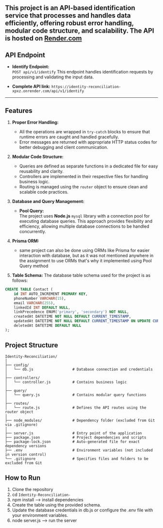 This project is an **API-based identification service** that processes and handles data efficiently, offering robust error handling, modular code structure, and scalability. The API is hosted on [Render.com](https://render.com)
---

## API Endpoint

- **Identify Endpoint:**  
  `POST api/v1/identify`
  This endpoint handles identification requests by processing and validating the input data.


- **Complete API link:** 
  `https://identity-reconciliation-xpxz.onrender.com/api/v1/identify`

---

## Features

1. **Proper Error Handling:**  
   - All the operations are wrapped in `try-catch` blocks to ensure that runtime errors are caught and handled gracefully.  
   - Error messages are returned with appropriate HTTP status codes for better debugging and client communication.

2. **Modular Code Structure:**  
   - Queries are defined as separate functions in a dedicated file for easy reusability and clarity.  
   - Controllers are implemented in their respective files for handling business logic.  
   - Routing is managed using the `router` object to ensure clean and scalable code practices.

3. **Database and Query Management:**  
   - **Pool Query:**  
     The project uses **Node.js** `mysql` library with a connection pool for executing database queries. This approach provides flexibility and efficiency, allowing multiple database connections to be handled concurrently.
     
4. **Prisma ORM:**
    - same project can also be done using ORMs like Prisma for easier interaction with database, but as it was not mentioned
    anywhere in the assignment to use ORMs that's why it implemented using Pool Query method

5. **Table Schema:**
   The database table schema used for the project is as follows:  

```sql
CREATE TABLE Contact (
    id INT AUTO_INCREMENT PRIMARY KEY,
    phoneNumber VARCHAR(15),
    email VARCHAR(255),
    linkedId INT DEFAULT NULL,
    linkPrecedence ENUM('primary', 'secondary') NOT NULL,
    createdAt DATETIME NOT NULL DEFAULT CURRENT_TIMESTAMP,
    updatedAt DATETIME NOT NULL DEFAULT CURRENT_TIMESTAMP ON UPDATE CURRENT_TIMESTAMP,
    deletedAt DATETIME DEFAULT NULL
);
```
   
     
## Project Structure

```
Identity-Reconciliation/
│
├── config/
│   └── db.js                  # Database connection and credentials
│
├── controllers/
│   └── controller.js          # Contains business logic
│
├── query/
│   └── query.js               # Contains modular query functions
│
├── routes/
│   └── route.js               # Defines the API routes using the router object
│
├── node_modules/              # Dependency folder (excluded from Git via .gitignore)
│
├── server.js                  # Entry point of the application
├── package.json               # Project dependencies and scripts
├── package-lock.json          # Auto-generated file for exact dependency versions
├── .env                       # Environment variables (not included in version control)
└── .gitignore                 # Specifies files and folders to be excluded from Git
```



## How to Run

1. Clone the repository
2. cd `Identity-Reconciliation-`
3. npm install  --> install dependencies
4. Create the table using the provided schema.
5. Update the database credentials in db.js or configure the .env file with your environment variables.
6. node server.js --> run the server
